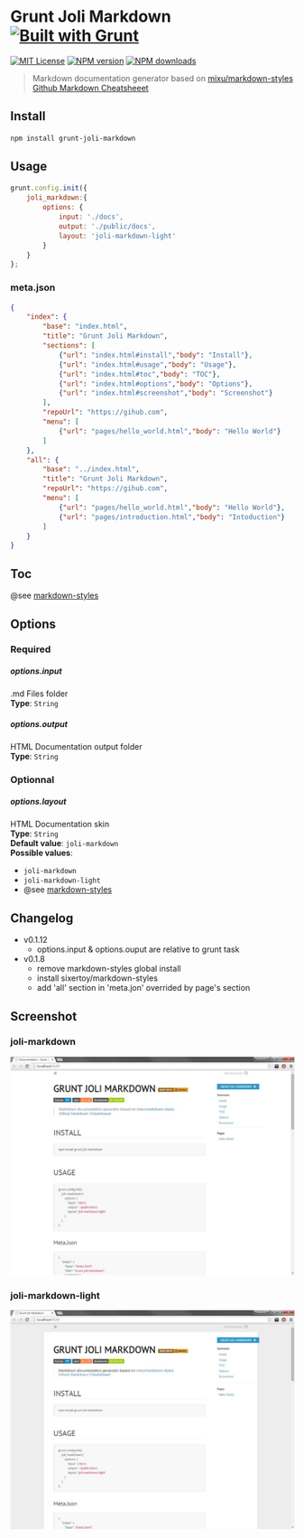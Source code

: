 # Grunt Joli Markdown [![Built with Grunt][grunt-img]](http://gruntjs.com/)

[![MIT License][license-img]][license-url] [![NPM version][npm-version-img]][npm-url] [![NPM downloads][npm-downloads-img]][npm-url]

> Markdown documentation generator based on [mixu/markdown-styles](https://github.com/mixu/markdown-styles)<br/>
> [Github Markdown Cheatsheeet](https://github.com/adam-p/markdown-here/wiki/Markdown-Cheatsheet)

## Install
```bash
npm install grunt-joli-markdown
```

## Usage
```js
grunt.config.init({
    joli_markdown:{
        options: {
            input: './docs',
            output: './public/docs',
            layout: 'joli-markdown-light'
        }
    }
};
```

### meta.json
```json
{
    "index": {
        "base": "index.html",
        "title": "Grunt Joli Markdown",
        "sections": [
            {"url": "index.html#install","body": "Install"},
            {"url": "index.html#usage","body": "Usage"},
            {"url": "index.html#toc","body": "TOC"},
            {"url": "index.html#options","body": "Options"},
            {"url": "index.html#screenshot","body": "Screenshot"}
        ],
        "repoUrl": "https://gihub.com",
        "menu": [
            {"url": "pages/hello_world.html","body": "Hello World"}
        ]
    },
    "all": {
        "base": "../index.html",
        "title": "Grunt Joli Markdown",
        "repoUrl": "https://gihub.com",
        "menu": [
            {"url": "pages/hello_world.html","body": "Hello World"},
            {"url": "pages/introduction.html","body": "Intoduction"}
        ]
    }
}
```

## Toc
@see [markdown-styles](https://github.com/mixu/markdown-styles#metajson)

## Options

### Required

##### options.input
.md Files folder<br/>
**Type**: `String`


##### options.output
HTML Documentation output folder<br/>
**Type**: `String`

### Optionnal

##### options.layout
HTML Documentation skin<br/>
**Type**: `String`<br/>
**Default value**: `joli-markdown`<br/>
**Possible values**:
- `joli-markdown`
- `joli-markdown-light`
- @see [markdown-styles](https://github.com/mixu/markdown-styles#screenshots-of-the-layouts)

## Changelog
- v0.1.12
    - options.input & options.ouput are relative to grunt task
- v0.1.8
    - remove markdown-styles global install
    - install sixertoy/markdown-styles
    - add 'all' section in 'meta.jon' overrided by page's section

## Screenshot

### joli-markdown
![joli-markdown](https://github.com/sixertoy/grunt-joli-markdown/raw/master/joli-markdown.jpg)

### joli-markdown-light
![joli-markdown-light](https://github.com/sixertoy/grunt-joli-markdown/raw/master/joli-markdown-light.jpg)



[grunt-img]: https://cdn.gruntjs.com/builtwith.png
[license-img]: http://img.shields.io/badge/license-MIT-blue.svg?style=flat-square
[license-url]: LICENSE-MIT

[coverall-url]: https://coveralls.io/r/sixertoy/grunt-joli-markdown
[coverall-img]: https://img.shields.io/coveralls/sixertoy/grunt-joli-markdown.svg?style=flat-square

[travis-url]: https://travis-ci.org/sixertoy/grunt-joli-markdown
[travis-img]: http://img.shields.io/travis/sixertoy/grunt-joli-markdown.svg?style=flat-square

[npm-url]: https://npmjs.org/package/grunt-joli-markdown
[npm-version-img]: http://img.shields.io/npm/v/grunt-joli-markdown.svg?style=flat-square
[npm-downloads-img]: http://img.shields.io/npm/dm/grunt-joli-markdown.svg?style=flat-square
